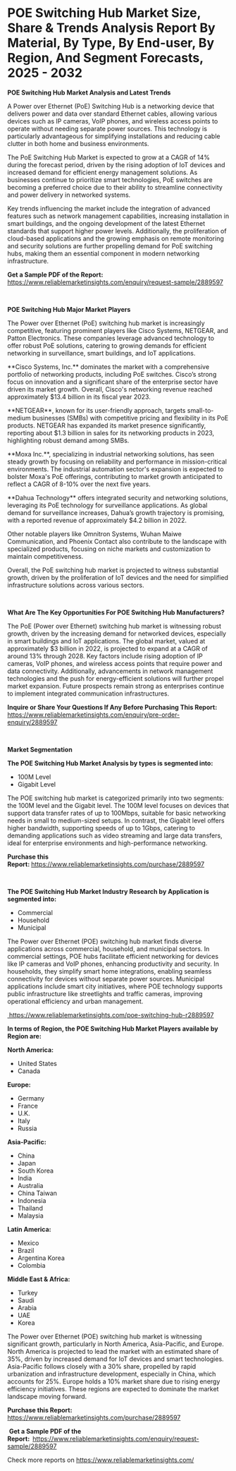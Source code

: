 <p><h1>POE Switching Hub Market Size, Share & Trends Analysis Report By Material, By Type, By End-user, By Region, And Segment Forecasts, 2025 - 2032</h1></p><p><strong>POE Switching Hub Market Analysis and Latest Trends</strong></p>
<p><p>A Power over Ethernet (PoE) Switching Hub is a networking device that delivers power and data over standard Ethernet cables, allowing various devices such as IP cameras, VoIP phones, and wireless access points to operate without needing separate power sources. This technology is particularly advantageous for simplifying installations and reducing cable clutter in both home and business environments.</p><p>The PoE Switching Hub Market is expected to grow at a CAGR of 14% during the forecast period, driven by the rising adoption of IoT devices and increased demand for efficient energy management solutions. As businesses continue to prioritize smart technologies, PoE switches are becoming a preferred choice due to their ability to streamline connectivity and power delivery in networked systems.</p><p>Key trends influencing the market include the integration of advanced features such as network management capabilities, increasing installation in smart buildings, and the ongoing development of the latest Ethernet standards that support higher power levels. Additionally, the proliferation of cloud-based applications and the growing emphasis on remote monitoring and security solutions are further propelling demand for PoE switching hubs, making them an essential component in modern networking infrastructure.</p></p>
<p><strong>Get a Sample PDF of the Report:&nbsp;</strong> <a href="https://www.reliablemarketinsights.com/enquiry/request-sample/2889597?utm_campaign=2197&utm_medium=2&utm_source=Github&utm_content=ia&utm_term=14032025&utm_id=poe-switching-hub">https://www.reliablemarketinsights.com/enquiry/request-sample/2889597</a></p>
<p>&nbsp;</p>
<p><strong>POE Switching Hub Major Market Players</strong></p>
<p><p>The Power over Ethernet (PoE) switching hub market is increasingly competitive, featuring prominent players like Cisco Systems, NETGEAR, and Patton Electronics. These companies leverage advanced technology to offer robust PoE solutions, catering to growing demands for efficient networking in surveillance, smart buildings, and IoT applications.</p><p>**Cisco Systems, Inc.** dominates the market with a comprehensive portfolio of networking products, including PoE switches. Cisco’s strong focus on innovation and a significant share of the enterprise sector have driven its market growth. Overall, Cisco's networking revenue reached approximately $13.4 billion in its fiscal year 2023.</p><p>**NETGEAR**, known for its user-friendly approach, targets small-to-medium businesses (SMBs) with competitive pricing and flexibility in its PoE products. NETGEAR has expanded its market presence significantly, reporting about $1.3 billion in sales for its networking products in 2023, highlighting robust demand among SMBs.</p><p>**Moxa Inc.**, specializing in industrial networking solutions, has seen steady growth by focusing on reliability and performance in mission-critical environments. The industrial automation sector's expansion is expected to bolster Moxa's PoE offerings, contributing to market growth anticipated to reflect a CAGR of 8-10% over the next five years.</p><p>**Dahua Technology** offers integrated security and networking solutions, leveraging its PoE technology for surveillance applications. As global demand for surveillance increases, Dahua’s growth trajectory is promising, with a reported revenue of approximately $4.2 billion in 2022.</p><p>Other notable players like Omnitron Systems, Wuhan Maiwe Communication, and Phoenix Contact also contribute to the landscape with specialized products, focusing on niche markets and customization to maintain competitiveness.</p><p>Overall, the PoE switching hub market is projected to witness substantial growth, driven by the proliferation of IoT devices and the need for simplified infrastructure solutions across various sectors.</p></p>
<p>&nbsp;</p>
<p><strong>What Are The Key Opportunities For POE Switching Hub Manufacturers?</strong></p>
<p><p>The PoE (Power over Ethernet) switching hub market is witnessing robust growth, driven by the increasing demand for networked devices, especially in smart buildings and IoT applications. The global market, valued at approximately $3 billion in 2022, is projected to expand at a CAGR of around 13% through 2028. Key factors include rising adoption of IP cameras, VoIP phones, and wireless access points that require power and data connectivity. Additionally, advancements in network management technologies and the push for energy-efficient solutions will further propel market expansion. Future prospects remain strong as enterprises continue to implement integrated communication infrastructures.</p></p>
<p><strong>Inquire or Share Your Questions If Any Before Purchasing This Report:</strong> <a href="https://www.reliablemarketinsights.com/enquiry/pre-order-enquiry/2889597?utm_campaign=2197&utm_medium=2&utm_source=Github&utm_content=ia&utm_term=14032025&utm_id=poe-switching-hub">https://www.reliablemarketinsights.com/enquiry/pre-order-enquiry/2889597</a></p>
<p>&nbsp;</p>
<p><strong>Market Segmentation</strong></p>
<p><strong>The POE Switching Hub Market Analysis by types is segmented into:</strong></p>
<p><ul><li>100M Level</li><li>Gigabit Level</li></ul></p>
<p><p>The POE switching hub market is categorized primarily into two segments: the 100M level and the Gigabit level. The 100M level focuses on devices that support data transfer rates of up to 100Mbps, suitable for basic networking needs in small to medium-sized setups. In contrast, the Gigabit level offers higher bandwidth, supporting speeds of up to 1Gbps, catering to demanding applications such as video streaming and large data transfers, ideal for enterprise environments and high-performance networking.</p></p>
<p><strong>Purchase this Report:&nbsp;</strong><a href="https://www.reliablemarketinsights.com/purchase/2889597?utm_campaign=2197&utm_medium=2&utm_source=Github&utm_content=ia&utm_term=14032025&utm_id=poe-switching-hub">https://www.reliablemarketinsights.com/purchase/2889597</a></p>
<p>&nbsp;</p>
<p><strong>The POE Switching Hub Market Industry Research by Application is segmented into:</strong></p>
<p><ul><li>Commercial</li><li>Household</li><li>Municipal</li></ul></p>
<p><p>The Power over Ethernet (POE) switching hub market finds diverse applications across commercial, household, and municipal sectors. In commercial settings, POE hubs facilitate efficient networking for devices like IP cameras and VoIP phones, enhancing productivity and security. In households, they simplify smart home integrations, enabling seamless connectivity for devices without separate power sources. Municipal applications include smart city initiatives, where POE technology supports public infrastructure like streetlights and traffic cameras, improving operational efficiency and urban management.</p></p>
<p><a href="https://www.reliablemarketinsights.com/poe-switching-hub-r2889597?utm_campaign=2197&utm_medium=2&utm_source=Github&utm_content=ia&utm_term=14032025&utm_id=poe-switching-hub">&nbsp;https://www.reliablemarketinsights.com/poe-switching-hub-r2889597</a></p>
<p><strong>In terms of Region, the POE Switching Hub Market Players available by Region are:</strong></p>
<p>
    <p> <strong> North America: </strong>
        <ul>
            <li>United States</li>
            <li>Canada</li>
        </ul>
        </p> 
    <p> <strong> Europe: </strong>
        <ul>
            <li>Germany</li>
            <li>France</li>
            <li>U.K.</li>
            <li>Italy</li>
            <li>Russia</li>
        </ul>
        </p> 
    <p> <strong> Asia-Pacific: </strong>
        <ul>
            <li>China</li>
            <li>Japan</li>
            <li>South Korea</li>
            <li>India</li>
            <li>Australia</li>
            <li>China Taiwan</li>
            <li>Indonesia</li>
            <li>Thailand</li>
            <li>Malaysia</li>
        </ul>
        </p> 
    <p> <strong> Latin America: </strong>
        <ul>
            <li>Mexico</li>
            <li>Brazil</li>
            <li>Argentina Korea</li>
            <li>Colombia</li>
        </ul>
        </p> 
    <p> <strong> Middle East & Africa: </strong>
        <ul>
            <li>Turkey</li>
            <li>Saudi</li>
            <li>Arabia</li>
            <li>UAE</li>
            <li>Korea</li>
        </ul>
    </p>
    </p>
<p><p>The Power over Ethernet (POE) switching hub market is witnessing significant growth, particularly in North America, Asia-Pacific, and Europe. North America is projected to lead the market with an estimated share of 35%, driven by increased demand for IoT devices and smart technologies. Asia-Pacific follows closely with a 30% share, propelled by rapid urbanization and infrastructure development, especially in China, which accounts for 25%. Europe holds a 10% market share due to rising energy efficiency initiatives. These regions are expected to dominate the market landscape moving forward.</p></p>
<p><strong>Purchase this Report: </strong><a href="https://www.reliablemarketinsights.com/purchase/2889597?utm_campaign=2197&utm_medium=2&utm_source=Github&utm_content=ia&utm_term=14032025&utm_id=poe-switching-hub">https://www.reliablemarketinsights.com/purchase/2889597</a></p>
<p>&nbsp;<strong>Get a Sample PDF of the Report:&nbsp;&nbsp;</strong><a href="https://www.reliablemarketinsights.com/enquiry/request-sample/2889597?utm_campaign=2197&utm_medium=2&utm_source=Github&utm_content=ia&utm_term=14032025&utm_id=poe-switching-hub">https://www.reliablemarketinsights.com/enquiry/request-sample/2889597</a></p>
<p><strong></strong></p>
<p>Check more reports on <a href="https://www.reliablemarketinsights.com/?utm_campaign=2197&utm_medium=2&utm_source=Github&utm_content=ia&utm_term=14032025&utm_id=poe-switching-hub">https://www.reliablemarketinsights.com/</a></p>